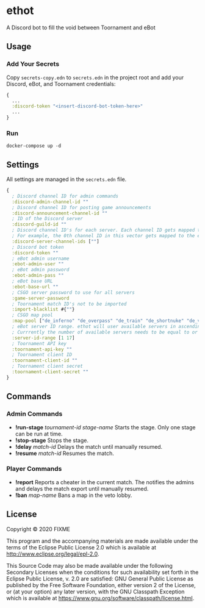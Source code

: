 # ethot

A Discord bot to fill the void between Toornament and eBot

## Usage

### Add Your Secrets
Copy `secrets-copy.edn` to `secrets.edn` in the project root and add your
Discord, eBot, and Toornament credentials:
```clojure
{
  ...
  :discord-token "<insert-discord-bot-token-here>"
  ...
}
```

### Run
```
docker-compose up -d
```

## Settings
All settings are managed in the `secrets.edn` file.
```clojure
{
  ; Discord channel ID for admin commands
  :discord-admin-channel-id ""
  ; Discord channel ID for posting game announcements
  :discord-announcement-channel-id ""
  ; ID of the Discord server
  :discord-guild-id ""
  ; Discord channel ID's for each server. Each channel ID gets mapped to the eBot server ID of it's index + 1.
  ; For example, the 0th channel ID in this vector gets mapped to the eBot server ID #1.
  :discord-server-channel-ids [""]
  ; Discord bot token
  :discord-token ""
  ; eBot admin username
  :ebot-admin-user ""
  ; eBot admin password
  :ebot-admin-pass ""
  ; eBot base URL
  :ebot-base-url ""
  ; CSGO server password to use for all servers
  :game-server-password
  ; Toornament match ID's not to be imported
  :import-blacklist #{""}
  ; CSGO map pool
  :map-pool ["de_inferno" "de_overpass" "de_train" "de_shortnuke" "de_vertigo"]
  ; eBot server ID range. ethot will user available servers in ascending numerical order.
  ; Currrently the number of available servers needs to be equal to or greater than the number of games that can be played at once.
  :server-id-range [1 17]
  ; Toornament API key
  :toornament-api-key ""
  ; Toornament client ID
  :toornament-client-id ""
  ; Toornament client secret
  :toornament-client-secret ""
}
```

## Commands
### Admin Commands
- **!run-stage** *tournament-id stage-name* Starts the stage. Only one stage can be run at time.
- **!stop-stage** Stops the stage.
- **!delay** *match-id* Delays the match until manually resumed.
- **!resume** *match-id* Resumes the match.

### Player Commands
- **!report** Reports a cheater in the current match. The notifies the admins and delays the match export until manually resumed.
- **!ban** *map-name* Bans a map in the veto lobby.

## License

Copyright © 2020 FIXME

This program and the accompanying materials are made available under the
terms of the Eclipse Public License 2.0 which is available at
http://www.eclipse.org/legal/epl-2.0.

This Source Code may also be made available under the following Secondary
Licenses when the conditions for such availability set forth in the Eclipse
Public License, v. 2.0 are satisfied: GNU General Public License as published by
the Free Software Foundation, either version 2 of the License, or (at your
option) any later version, with the GNU Classpath Exception which is available
at https://www.gnu.org/software/classpath/license.html.
